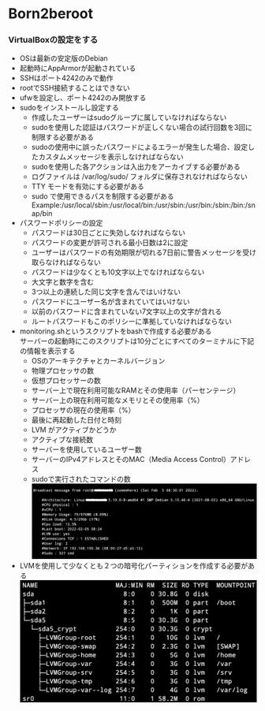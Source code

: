 # Born2beroot
### VirtualBoxの設定をする
  
- OSは最新の安定版のDebian
- 起動時にAppArmorが起動されている
- SSHはポート4242のみで動作
- rootでSSH接続することはできない
- ufwを設定し、ポート4242のみ開放する
- sudoをインストールし設定する
	- 作成したユーザーはsudoグループに属していなければならない
	- sudoを使用した認証はパスワードが正しくない場合の試行回数を3回に制限する必要がある
	- sudoの使用中に誤ったパスワードによるエラーが発生した場合、設定したカスタムメッセージを表示しなければならない
	- sudoを使用した各アクションは入出力をアーカイブする必要がある
	- ログファイルは /var/log/sudo/ フォルダに保存されなければならない
	- TTY モードを有効にする必要がある
	- sudo で使用できるパスを制限する必要がある  
		Example:/usr/local/sbin:/usr/local/bin:/usr/sbin:/usr/bin:/sbin:/bin:/snap/bin
- パスワードポリシーの設定
	- パスワードは30日ごとに失効しなければならない
	- パスワードの変更が許可される最小日数は2に設定
	- ユーザーはパスワードの有効期限が切れる7日前に警告メッセージを受け取らなければならない
	- パスワードは少なくとも10文字以上でなければならない
	- 大文字と数字を含む
	- 3つ以上の連続した同じ文字を含んではいけない
	- パスワードにユーザー名が含まれていてはいけない
	- 以前のパスワードに含まれていない7文字以上の文字が含れる
	- ルートパスワードもこのポリシーに準拠していなければならない
- monitoring.shというスクリプトをbashで作成する必要がある  
		サーバーの起動時にこのスクリプトは10分ごとにすべてのターミナルに下記の情報を表示する  
	- OSのアーキテクチャとカーネルバージョン
	- 物理プロセッサの数 
	- 仮想プロセッサーの数
	- サーバー上で現在利用可能なRAMとその使用率（パーセンテージ）
	- サーバー上の現在利用可能なメモリとその使用率（%）
	- プロセッサの現在の使用率（%）
	- 最後に再起動した日付と時刻
	- LVM がアクティブかどうか
	- アクティブな接続数
	- サーバーを使用しているユーザー数
	- サーバーのIPv4アドレスとそのMAC（Media Access Control）アドレス
	- sudoで実行されたコマンドの数
![LVM](images/monitoring.png)
- LVMを使用して少なくとも２つの暗号化パーティションを作成する必要がある  
![パーティション](images/LVM.png)
